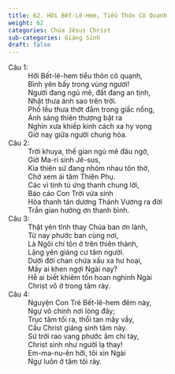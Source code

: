 ```yaml
---
title: 62. Hỡi Bết-Lê-Hem, Tiểu Thôn Cô Quạnh
weight: 62
categories: Chúa Jêsus Christ
sub-categories: Giáng Sinh
draft: false
---
```

<dl><dt>Câu 1:</dt><dd data-verse="1">Hỡi Bết-lê-hem tiểu thôn cô quạnh, <br/>Bình yên bấy trong vùng ngươi! <br/>Người đang ngủ mê, đất đang an tịnh, <br/>Nhặt thưa ánh sao trên trời. <br/>Phố lều thưa thớt đắm trong giấc nồng, <br/>Ánh sáng thiên thượng bật ra <br/>Nghìn xưa khiếp kinh cách xa hy vọng <br/>Giờ nay giữa người chung hòa. </dd><dt>Câu 2:</dt><dd data-verse="2">Trời khuya, thế gian ngủ mê đâu ngờ, <br/>Giờ Ma-ri sinh Jê-sus, <br/>Kìa thiên sứ đang nhóm nhau tôn thờ, <br/>Chờ xem ái tâm Thiên Phụ. <br/>Các vì tinh tú ứng thanh chung lời, <br/>Báo cáo Con Trời vừa sinh <br/>Hòa thanh tán dương Thánh Vương ra đời <br/>Trần gian hưởng ơn thanh bình. </dd><dt>Câu 3:</dt><dd data-verse="3">Thật yên tĩnh thay Chúa ban ơn lành, <br/>Từ nay phước ban cùng nơi, <br/>Là Ngôi chí tôn ở trên thiên thành, <br/>Lặng yên giáng cư tâm người. <br/>Dưới đời chan chứa xấu xa hư hoại, <br/>Mấy ai khen ngợi Ngài nay? <br/>Hễ ai biết khiêm tốn hoan nghinh Ngài <br/>Christ vô ở trong tâm rày. </dd><dt>Câu 4:</dt><dd data-verse="4">Nguyện Con Trẻ Bết-lê-hem đêm này, <br/>Ngự vô chính nơi lòng đây; <br/>Trục tăm tối ra, thổi tan mây vầy, <br/>Cầu Christ giáng sinh tâm này. <br/>Sứ trời rao vang phước âm chi tày, <br/>Christ sinh như người lạ thay! <br/>Em-ma-nu-ên hỡi, tôi xin Ngài <br/>Ngự luôn ở tâm tôi rày. </dd></dl>